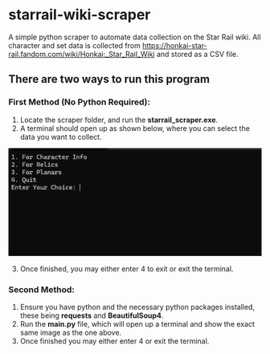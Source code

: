 # starrail-wiki-scraper
A simple python scraper to automate data collection on the Star Rail wiki. All character and set data is collected from https://honkai-star-rail.fandom.com/wiki/Honkai:_Star_Rail_Wiki and stored as a CSV file.

## There are two ways to run this program

### First Method (No Python Required):

1. Locate the scraper folder, and run the **starrail_scraper.exe**.
2. A terminal should open up as shown below, where you can select the data you want to collect.

![example](./img/example.png)

3. Once finished, you may either enter 4 to exit or exit the terminal.

### Second Method:

1. Ensure you have python and the necessary python packages installed, these being **requests** and **BeautifulSoup4**.
2. Run the **main.py** file, which will open up a terminal and show the exact same image as the one above.
3. Once finished you may either enter 4 or exit the terminal.